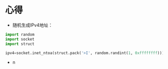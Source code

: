 # 心得

- 随机生成IPv4地址：
```python
import random
import socket
import struct

ipv4=socket.inet_ntoa(struct.pack('>I', random.randint(1, 0xffffffff)))
```

- n